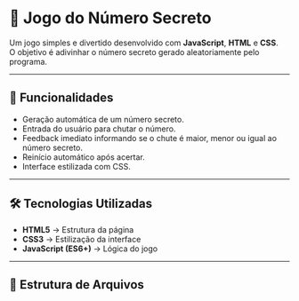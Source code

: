 # 🎲 Jogo do Número Secreto

Um jogo simples e divertido desenvolvido com **JavaScript**, **HTML** e **CSS**.  
O objetivo é adivinhar o número secreto gerado aleatoriamente pelo programa.  

---

## 🚀 Funcionalidades
- Geração automática de um número secreto.
- Entrada do usuário para chutar o número.
- Feedback imediato informando se o chute é maior, menor ou igual ao número secreto.
- Reinício automático após acertar.
- Interface estilizada com CSS.

---

## 🛠️ Tecnologias Utilizadas
- **HTML5** → Estrutura da página  
- **CSS3** → Estilização da interface  
- **JavaScript (ES6+)** → Lógica do jogo  

---

## 📂 Estrutura de Arquivos
